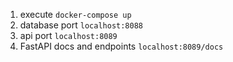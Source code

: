 1. execute `docker-compose up`
2. database port `localhost:8088`
3. api port `localhost:8089`
4. FastAPI docs and endpoints `localhost:8089/docs`